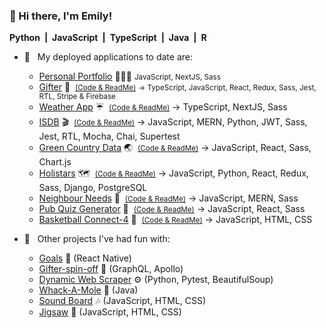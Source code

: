 ### 👋  Hi there, I'm Emily!

**Python&ensp;|&ensp;JavaScript&ensp;|&ensp;TypeScript&ensp;|&ensp;Java&ensp;|&ensp;R &ensp;**
<!--
**emilydaykin/emilydaykin** is a ✨ _special_ ✨ repository because its `README.md` (this file) appears on your GitHub profile.

Here are some ideas to get you started:

- 🔭 I’m currently working on ...
- 🌱 I’m currently learning ...
- 👯 I’m looking to collaborate on ...
- 🤔 I’m looking for help with ...
- 💬 Ask me about ...
- 📫 How to reach me: ...
- 😄 Pronouns: ...
- ⚡ Fun fact: ...
-->


- 🌳 &nbsp; My deployed applications to date are:

  - [Personal Portfolio](https://emilydaykin.dev/)&nbsp;👩🏽‍💻 <small> JavaScript, NextJS, Sass </small>
  - [Gifter](https://giftsbygifter.netlify.app/)&nbsp;🎁 &nbsp;<small>[(Code & ReadMe)](https://github.com/emilydaykin/Gifter)</small>
  <small> &rarr; TypeScript, JavaScript, React, Redux, Sass, Jest, RTL, Stripe & Firebase </small>
  - [Weather App](https://weather-app-emilydaykin.vercel.app/) ☔️ &nbsp;<small>[(Code & ReadMe)](https://github.com/emilydaykin/weather-app)</small> &rarr; TypeScript, NextJS, Sass 
  - [ISDB](https://internet-series-db.netlify.app/) 🎬 &nbsp;<small>[(Code & ReadMe)](https://github.com/emilydaykin/Internet-Series-Database-Client)</small> &rarr; JavaScript, MERN, Python, JWT, Sass, Jest, RTL, Mocha, Chai, Supertest 
  - [Green Country Data](https://green-data.netlify.app/) 🌏 &nbsp;<small>[(Code & ReadMe)](https://github.com/emilydaykin/Country-Data-Visualisation)</small> &rarr; JavaScript, React, Sass, Chart.js 
  - [Holistars](https://holistars.netlify.app/) 🗺 &nbsp;<small>[(Code & ReadMe)](https://github.com/emilydaykin/Holistars-Client)</small> &rarr; JavaScript, Python, React, Redux, Sass, Django, PostgreSQL
  - [Neighbour Needs](https://neighbour-needs.netlify.app/) 👥 &nbsp;<small>[(Code & ReadMe)](https://github.com/emilydaykin/Neighbour-Needs-Client)</small> &rarr; JavaScript, MERN, Sass
  - [Pub Quiz Generator](https://pub-quiz-generator-ga-sei62.netlify.app/) 🍻 &nbsp;<small>[(Code & ReadMe)](https://github.com/emilydaykin/Pub-Quiz-Generator)</small> &rarr; JavaScript, React, Sass
  - [Basketball Connect-4](https://emilydaykin.github.io/Basketball-Connect4/) 🏀 &nbsp;<small>[(Code & ReadMe)](https://github.com/emilydaykin/Basketball-Connect4)</small> &rarr; JavaScript, HTML, CSS
- 🌱 &nbsp; Other projects I've had fun with:
  - [Goals](https://github.com/emilydaykin/graphql) 🎯 (React Native)
  - [Gifter-spin-off](https://github.com/emilydaykin/graphql) 👚 (GraphQL, Apollo)
  - [Dynamic Web Scraper](https://github.com/emilydaykin/dynamic_web_scraper) ⚙️ (Python, Pytest, BeautifulSoup)
  - [Whack-A-Mole](https://github.com/emilydaykin/WhackAMole) 🦨 (Java)
  - [Sound Board](https://github.com/emilydaykin/sound-board) 🎶 (JavaScript, HTML, CSS)
  - [Jigsaw](https://github.com/emilydaykin/jigsaw) 🧩 (JavaScript, HTML, CSS)
